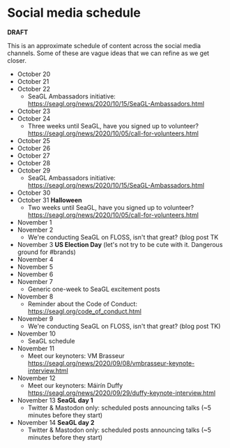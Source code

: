 # Social media schedule

**DRAFT**

This is an approximate schedule of content across the social media channels.
Some of these are vague ideas that we can refine as we get closer.

* October 20
* October 21
* October 22
    * SeaGL Ambassadors initiative: https://seagl.org/news/2020/10/15/SeaGL-Ambassadors.html
* October 23
* October 24
    * Three weeks until SeaGL, have you signed up to volunteer? https://seagl.org/news/2020/10/05/call-for-volunteers.html
* October 25
* October 26
* October 27
* October 28
* October 29
   * SeaGL Ambassadors initiative: https://seagl.org/news/2020/10/15/SeaGL-Ambassadors.html
* October 30
* October 31 **Halloween**
    * Two weeks until SeaGL, have you signed up to volunteer? https://seagl.org/news/2020/10/05/call-for-volunteers.html
* November 1
* November 2
    * We're conducting SeaGL on FLOSS, isn't that great? (blog post TK
* November 3 **US Election Day** (let's not try to be cute with it. Dangerous ground for #brands)
* November 4
* November 5
* November 6
* November 7
    * Generic one-week to SeaGL excitement posts
* November 8
    * Reminder about the Code of Conduct: https://seagl.org/code_of_conduct.html
* November 9
    * We're conducting SeaGL on FLOSS, isn't that great? (blog post TK)
* November 10
    * SeaGL schedule
* November 11
    * Meet our keynoters: VM Brasseur https://seagl.org/news/2020/09/08/vmbrasseur-keynote-interview.html
* November 12
    * Meet our keynoters: Máirín Duffy https://seagl.org/news/2020/09/29/duffy-keynote-interview.html
* November 13 **SeaGL day 1**
    * Twitter & Mastodon only: scheduled posts announcing talks (~5 minutes before they start)
* November 14 **SeaGL day 2**
    * Twitter & Mastodon only: scheduled posts announcing talks (~5 minutes before they start)
 
